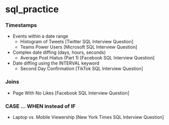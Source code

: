 # sql_practice

### Timestamps
* Events within a date range
  * Histogram of Tweets [Twitter SQL Interview Question]
  * Teams Power Users [Microsoft SQL Interview Question]
* Complex date diffing (days, hours, seconds)
  * Average Post Hiatus (Part 1) [Facebook SQL Interview Question]
* Date diffing using the INTERVAL keyword
  * Second Day Confirmation [TikTok SQL Interview Question]

### Joins
* Page With No Likes [Facebook SQL Interview Question]

### CASE ... WHEN instead of IF
* Laptop vs. Mobile Viewership [New York Times SQL Interview Question]

